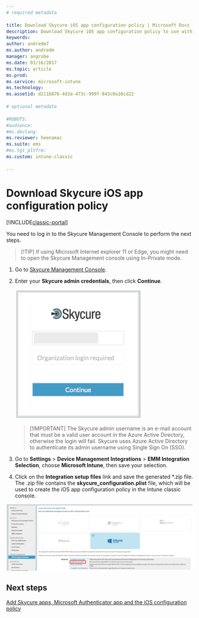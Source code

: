```yaml
---
# required metadata

title: Download Skycure iOS app configuration policy | Microsoft Docs
description: Download Skycure iOS app configuration policy to use with the Skycure iOS app deployed to end-users.
keywords:
author: andredm7
ms.author: andredm
manager: angrobe
ms.date: 03/16/2017
ms.topic: article
ms.prod:
ms.service: microsoft-intune
ms.technology:
ms.assetid: d211b876-4d3a-473c-999f-843c0a16cd22

# optional metadata

#ROBOTS:
#audience:
#ms.devlang:
ms.reviewer: heenamac
ms.suite: ems
#ms.tgt_pltfrm:
ms.custom: intune-classic

---
```


# Download Skycure iOS app configuration policy

[!INCLUDE[classic-portal](../includes/classic-portal.md)]

You need to log in to the Skycure Management Console to perform the next steps.

> [!TIP] If using Microsoft Internet explorer 11 or Edge, you might need to open the
> Skycure Management console using In-Private mode.

1.  Go to [Skycure Management Console](https://mc.skycure.com).

2.  Enter your **Skycure admin credentials**, then click **Continue**.

	![Skycure Management console login](../media/mtp/skycure-ios-app-1.png)

	> [!IMPORTANT] The Skycure admin username is an e-mail account that must be a valid
	> user account in the Azure Active Directory, otherwise the login will fail. Skycure uses Azure
	> Active Directory to authenticate its admin username using Single Sign On (SSO).

3.  Go to **Settings** &gt; **Device Management Integrations** &gt; **EMM Integration Selection**, choose **Microsoft Intune**, then save your selection.

2.  Click on the **Integration setup files** link and save the generated \*.zip file. The .zip file contains the **skycure\_configuration.plist** file, which will be used to create the iOS app configuration policy in the Intune classic console.

![Skycure Integration setup files](../media/mtp/skycure-ios-app-2.png)

## Next steps

[Add Skycure apps, Microsoft Authenticator app and the iOS configuration policy](https://docs.microsoft.com/intune/deploy-use/add-skycure-apps-microsoft-authenticator-and-ios-app-configuration-policy)
